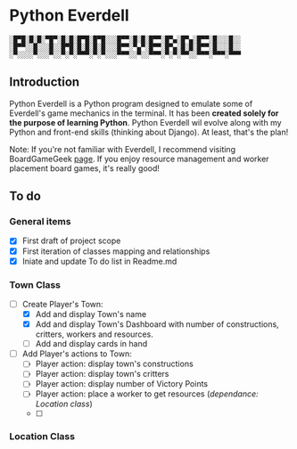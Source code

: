 # Python Everdell

    ░█▀█░█░█░▀█▀░█░█░█▀█░█▀█░░░█▀▀░█░█░█▀▀░█▀▄░█▀▄░█▀▀░█░░░█░░
    ░█▀▀░░█░░░█░░█▀█░█░█░█░█░░░█▀▀░▀▄▀░█▀▀░█▀▄░█░█░█▀▀░█░░░█░░
    ░▀░░░░▀░░░▀░░▀░▀░▀▀▀░▀░▀░░░▀▀▀░░▀░░▀▀▀░▀░▀░▀▀░░▀▀▀░▀▀▀░▀▀▀

## Introduction

Python Everdell is a Python program designed to emulate some of Everdell's game mechanics in the terminal. It has been **created solely for the purpose of learning Python**. Python Everdell wil evolve along with my Python and front-end skills (thinking about Django). At least, that's the plan!

Note: If you're not familiar with Everdell, I recommend visiting BoardGameGeek [page](https://boardgamegeek.com/boardgame/199792/everdell). If you enjoy resource management and worker placement board games, it's really good!

## To do

### General items

- [x] First draft of project scope
- [x] First iteration of classes mapping and relationships
- [x] Iniate and update To do list in Readme.md

### Town Class

- [ ] Create Player's Town:
    - [x] Add and display Town's name
    - [x] Add and display Town's Dashboard with number of constructions, critters, workers and resources.
    - [ ] Add and display cards in hand

- [ ] Add Player's actions to Town:
    - [ ] Player action: display town's constructions
    - [ ] Player action: display town's critters
    - [ ] Player action: display number of Victory Points
    - [ ] Player action: place a worker to get resources (*dependance: Location class*)
    - [ ] 

### Location Class